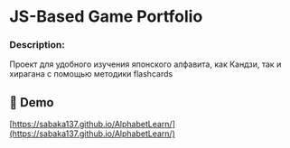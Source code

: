 # JS-Based Game Portfolio

### Description:

Проект для удобного изучения японского алфавита, как Кандзи, так и хирагана с помощью методики flashcards

<h2>🚀 Demo</h2>

[https://sabaka137.github.io/AlphabetLearn/](https://sabaka137.github.io/AlphabetLearn/)
